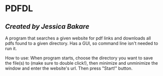 # PDFDL


## *Created by Jessica Bakare* 

A program that searches a given website for pdf links and downloads all pdfs found to a given directory. Has a GUI, so command
line isn't needed to run it. 

How to use: When program starts, choose the directory you want to save the file(s) to (make sure to double click!),
then minimize and unminimize the window and enter the website's url. Then press "Start!" button.
